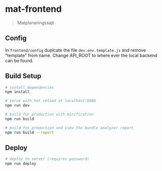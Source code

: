 # mat-frontend

> Matplaneringssajt

## Config
In `frontend/config` duplcate the file `dev.env.template.js` and remove "template" from name. Change API_ROOT to where ever the local backend can be found.

## Build Setup

``` bash
# install dependencies
npm install

# serve with hot reload at localhost:8080
npm run dev

# build for production with minification
npm run build

# build for production and view the bundle analyzer report
npm run build --report
```

## Deploy

``` bash
# deploy to server (requires password)
npm run deploy
```
